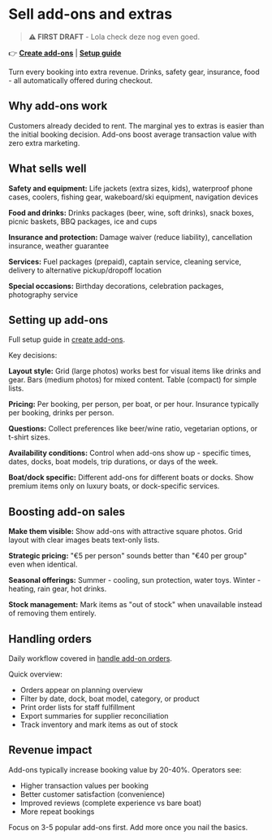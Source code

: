 # Sell add-ons and extras

> **⚠️ FIRST DRAFT** - Lola check deze nog even goed.

👉 **[Create add-ons](https://dashboard.letsbook.app/add-ons/add)** | **[Setup guide](/guides/settings/create-add-ons)**

Turn every booking into extra revenue. Drinks, safety gear, insurance, food - all automatically offered during checkout.

## Why add-ons work

Customers already decided to rent. The marginal yes to extras is easier than the initial booking decision. Add-ons boost average transaction value with zero extra marketing.

## What sells well

**Safety and equipment:** Life jackets (extra sizes, kids), waterproof phone cases, coolers, fishing gear, wakeboard/ski equipment, navigation devices

**Food and drinks:** Drinks packages (beer, wine, soft drinks), snack boxes, picnic baskets, BBQ packages, ice and cups

**Insurance and protection:** Damage waiver (reduce liability), cancellation insurance, weather guarantee

**Services:** Fuel packages (prepaid), captain service, cleaning service, delivery to alternative pickup/dropoff location

**Special occasions:** Birthday decorations, celebration packages, photography service

## Setting up add-ons

Full setup guide in [create add-ons](/guides/settings/create-add-ons).

Key decisions:

**Layout style:** Grid (large photos) works best for visual items like drinks and gear. Bars (medium photos) for mixed content. Table (compact) for simple lists.

**Pricing:** Per booking, per person, per boat, or per hour. Insurance typically per booking, drinks per person.

**Questions:** Collect preferences like beer/wine ratio, vegetarian options, or t-shirt sizes.

**Availability conditions:** Control when add-ons show up - specific times, dates, docks, boat models, trip durations, or days of the week.

**Boat/dock specific:** Different add-ons for different boats or docks. Show premium items only on luxury boats, or dock-specific services.

## Boosting add-on sales

**Make them visible:** Show add-ons with attractive square photos. Grid layout with clear images beats text-only lists.

**Strategic pricing:** "€5 per person" sounds better than "€40 per group" even when identical.

**Seasonal offerings:** Summer - cooling, sun protection, water toys. Winter - heating, rain gear, hot drinks.

**Stock management:** Mark items as "out of stock" when unavailable instead of removing them entirely.

## Handling orders

Daily workflow covered in [handle add-on orders](/guides/day-to-day/add-on-orders).

Quick overview:
- Orders appear on planning overview
- Filter by date, dock, boat model, category, or product
- Print order lists for staff fulfillment
- Export summaries for supplier reconciliation
- Track inventory and mark items as out of stock

## Revenue impact

Add-ons typically increase booking value by 20-40%. Operators see:
- Higher transaction values per booking
- Better customer satisfaction (convenience)
- Improved reviews (complete experience vs bare boat)
- More repeat bookings

Focus on 3-5 popular add-ons first. Add more once you nail the basics.
